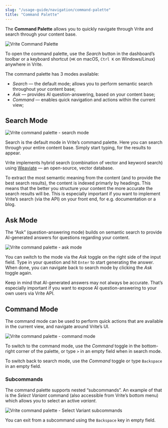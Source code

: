 ```yaml
---
slug: "/usage-guide/navigation/command-palette"
title: "Command Palette"
---
```


The **Command Palette** allows you to quickly navigate through Vrite and search through your content base.

![Vrite Command Palette](https://assets.vrite.io/65017ed7b0e627e259623b8a/u12t9cCP72YVRG_e7hzBF.png)

To open the command palette, use the _Search_ button in the dashboard’s toolbar or a keyboard shortcut (`⌘K` on macOS, `Ctrl K` on Windows/Linux) anywhere in Vrite.

The command palette has 3 modes available:

- _Search_ — the default mode; allows you to perform semantic search throughout your content base;
- _Ask_ — provides AI question-answering, based on your content base;
- _Command_ — enables quick navigation and actions within the current view;

## Search Mode

![Vrite command palette - search mode](https://assets.vrite.io/65256a9ef6d09e66c21a447d/mhPVwoUVf-WSwiHykcC5w.png)

Search is the default mode in Vrite’s command palette. Here you can search through your entire content base. Simply start typing, for the results to appear.

Vrite implements hybrid search (combination of vector and keyword search) using [Weaviate](https://weaviate.io/) — an open-source, vector database.

To extract the most semantic meaning from the content (and to provide the best search results), the content is indexed primarly by headings. This means that the better you structure your content the more accurate the search results will be. This is especially important if you want to implement Vrite’s search (via the API) on your front end, for e.g. documentation or a blog.

## Ask Mode

The “Ask” (question-answering mode) builds on semantic search to provide AI-generated answers for questions regarding your content.

![Vrite command palette - ask mode](https://assets.vrite.io/65256a9ef6d09e66c21a447d/2vIUOV5n_POcN3Onwhitm.png)

You can switch to the mode via the _Ask_ toggle on the right side of the input field. Type in your question and hit `Enter` to start generating the answer. When done, you can navigate back to search mode by clicking the _Ask_ toggle again.

Keep in mind that AI-generated answers may not always be accurate. That’s especially important if you want to expose AI question-answering to your own users via Vrite API.

## Command Mode

The command mode can be used to perform quick actions that are available in the current view, and navigate around Vrite’s UI.

![Vrite command palette - command mode](https://assets.vrite.io/65017ed7b0e627e259623b8a/u12t9cCP72YVRG_e7hzBF.png)

To switch to the command mode, use the _Command_ toggle in the bottom-right corner of the palette, or type `>` in an empty field when in search mode.

To switch back to search mode, use the _Command_ toggle or type `Backspace` in an empty field.

### Subcommands

The command palette supports nested “subcommands”. An example of that is the _Select Variant_ command (also accessible from Vrite’s bottom menu) which allows you to select an active _variant_.

![Vrite command palette - Select Variant subcommands](https://assets.vrite.io/65017ed7b0e627e259623b8a/f8Kwif104EWuw0n6Ek3Ye.png)

You can exit from a subcommand using the `Backspace` key in empty field.